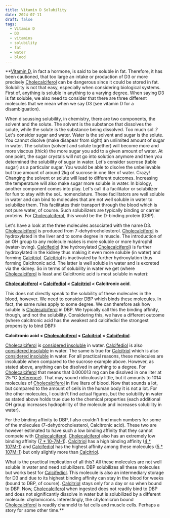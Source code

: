 ```yaml
---
title: Vitamin D Solubility
date: 2024-07-11
draft: false
tags:
  - Vitamin D
  - D3
  - vitamins
  - solubility
  - fat
  - water
  - blood
---
```


**[Vitamin D](vitamin-d), in fact a hormone, is said to be soluble in fat. Therefore, it has been cautioned, that too large an intake or production of D3 or more precisely [Cholecalciferol](calciol) can be dangerous since it could be stored in fat. Solubility is not that easy, especially when considering biological systems. First of, anything is soluble in anything to a varying degree. When saying D3 is fat soluble, we also need to consider that there are three different molecules that we mean when we say D3 (see vitamin D for a disambiguation).

When discussing solubility, in chemistry, there are two components, the solvent and the solute. The solvent is the substance that dissolves the solute, while the solute is the substance being dissolved. Too much sol..? Let's consider sugar and water. Water is the solvent and sugar is the solute. You cannot disolve (make disapear from sight) an unlimited amount of sugar in water. The solution (solvent and solute together) will become more and more viscous (thick) the more sugar you add to a given amount of water. At one point, the sugar crystals will not go into solution anymore and then you determined the solubility of sugar in water. Let's consider sucrose (table sugar) as a particular sugar. You would be able to disolve the unbelievable but true amount of around 2kg of sucrose in one liter of water. Crazy! Changing the solvent or solute will lead to different outcomes. Increasing the temperature will also make sugar more soluble in water. In biology, another component comes into play. Let's call it a facilitator or solubilizer for fun to stay with the sol.. nomenclature. These facilitators are well soluble in water and can bind to molecules that are not well soluble in water to solubilize them. This facilitates their transport through the blood which is not pure water, of course. Such solubilizers are typically binding or carrier proteins. For [Cholecalciferol](calciol), this would be the D-binding protein (DBP).

Let's have a look at the three molecules associated with the name D3. [Cholecalciferol](calciol) is produced from 7-dehydrocholesterol. [Cholecalciferol](calciol) is hydroxylated in the liver and to some degree in muscle. The introduction of an OH group to any molecule makes is more soluble or more hydrophil (water-loving). [Calcifediol](calcifediol) (the hydroxylated [Cholecalciferol](calciol)) is further hydroxylated in the kidney thus making it even more soluble (in water) and forming [Calcitriol](calcitriol). [Calcitriol](calcitriol) is inactivated by further hydroxylation thus forming Calcitronic acid. The latter is well soluble in water and is excreted via the kidney. So in terms of solubility in water we get (where [Cholecalciferol](calciol) is least and Calcitronic acid is most soluble in water):

**[Cholecalciferol](calciol) < [Calcifediol](calcifediol) < [Calcitriol](calcitriol) < Calcitronic acid**.

This does not directly speak to the solubility of these molecules in the blood, however. We need to consider DBP which binds these molecules. In fact, the same rules apply to some degree. We can therefore ask how soluble is [Cholecalciferol](calciol) in DBP. We typically call this the binding affinity, though, and not the solubility. Considering this, we have a different outcome (where calcitronic acid has the weakest and calcifediol the strongest propensity to bind DBP):

**Calcitronic acid < [Cholecalciferol](calciol) < [Calcitriol](calcitriol) < [Calcifediol](calcifediol)**.

[Cholecalciferol](calciol) is [considered insoluble](https://pubchem.ncbi.nlm.nih.gov/compound/[cholecalciferol](calciol)#section=Solubility) in water. [Calcifediol](calcifediol) is also [considered insoluble](https://pubchem.ncbi.nlm.nih.gov/compound/[calcifediol](calcifediol)#section=Solubility) in water. The same is true for [Calcitriol](calcitriol) which is also [considered insoluble](https://pubchem.ncbi.nlm.nih.gov/compound/[calcitriol](calcitriol)#section=Solubility) in water. For all practical reasons, these molecules are insoluable when compared to the sucrose example above. However, as stated above, anything can be disolved in anything to a degree. For [Cholecalciferol](calciol) that means that 0.000013 mg can be disolved in one liter at 25 °C ([reference](https://www.ncbi.nlm.nih.gov/pmc/articles/pmc9233054/pdf/nihms-1811850.pdf)). That may sound ridiculously little, but it amounts to 1014 molecules of [Cholecalciferol](calciol) in five liters of blood. Now that sounds a lot, but compared to the amount of cells in the human body it is not a lot. For the other molecules, I couldn't find actual figures, but the solubility in water as stated above holds true due to the chemical properties (each additional OH group increases hydrophility of the molecule and increases solubility in water).

For the binding affinity to DBP, I also couldn't find much numbers for some of the molecules (7-dehydrocholesterol, Calcitronic acid). These two are however estimated to have such a low binding affinity that they cannot compete with [Cholecalciferol](calciol). [Cholecalciferol](calciol) also has an extremely low binding affinity ([7 * 10-7M-1](https://doi.org/10.3177/jnsv.23.53)). [Calcitriol](calcitriol) has a high binding affinity ([4 * 107M-1](https://doi.org/10.1016/0960-0760%2892%2990094-y)) and [Calcifediol](calcifediol) has the highest affinity among these molecules ([5 * 107M-1](https://doi.org/10.1210/jcem-61-5-969)) but only slightly more than [Calcitriol](calcitriol).

What is the practical implication of all this? All these molecules are not well soluble in water and need solubilizers. DBP solubilizes all these molecules but works best for [Calcifediol](calcifediol). This molecule is also an intermediary storage for D3 and due to its highest binding affinity can stay in the blood for weeks (bound to DBP, of course). [Calcitriol](calcitriol) stays only for a day or so when bound to DBP. Now, [Cholecalciferol](calciol) when ingested does not readily bind to DBP and does not significantly dissolve in water but is solubilized by a different molecule: chylomicrons. Interestingly, the chylomicron bound [Cholecalciferol](calciol) is readily channeld to fat cells and muscle cells. Perhaps a story for some other time.**